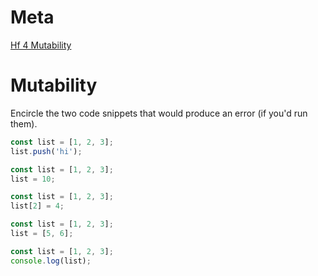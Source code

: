 # Meta

[Hf 4 Mutability](boek/04_data.html#p_eic4GJbroA)

# Mutability

Encircle the two code snippets that would produce an error (if you'd run them).

```js
const list = [1, 2, 3];
list.push('hi');
```

```js
const list = [1, 2, 3];
list = 10;
```

```js
const list = [1, 2, 3];
list[2] = 4;
```

```js
const list = [1, 2, 3];
list = [5, 6];
```

```js
const list = [1, 2, 3];
console.log(list);
```


